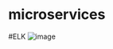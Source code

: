 # microservices


#ELK
![image](https://user-images.githubusercontent.com/16792463/147783422-633bd9bf-a102-499f-a43a-737b940a4d7e.png)
